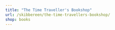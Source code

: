 ```yaml
---
title: "The Time Traveller's Bookshop"
url: /skibbereen/the-time-travellers-bookshop/
shop: books
---
```

